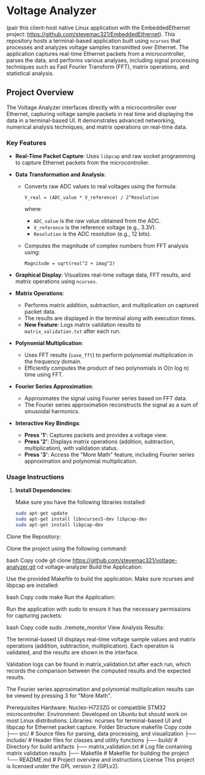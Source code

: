 # Voltage Analyzer
(pair this client-host native Linux application with the EmbeddedEthernet project: https://github.com/stevemac321/EmbeddedEthernet).
This repository hosts a terminal-based application built using `ncurses` that processes and analyzes voltage samples transmitted over Ethernet. The application captures real-time Ethernet packets from a microcontroller, parses the data, and performs various analyses, including signal processing techniques such as Fast Fourier Transform (FFT), matrix operations, and statistical analysis.

## Project Overview

The Voltage Analyzer interfaces directly with a microcontroller over Ethernet, capturing voltage sample packets in real time and displaying the data in a terminal-based UI. It demonstrates advanced networking, numerical analysis techniques, and matrix operations on real-time data.

### Key Features

- **Real-Time Packet Capture**: Uses `libpcap` and raw socket programming to capture Ethernet packets from the microcontroller.
  
- **Data Transformation and Analysis**:
  - Converts raw ADC values to real voltages using the formula:

    ```
    V_real = (ADC_value * V_reference) / 2^Resolution
    ```
    
    where:
    - `ADC_value` is the raw value obtained from the ADC.
    - `V_reference` is the reference voltage (e.g., 3.3V).
    - `Resolution` is the ADC resolution (e.g., 12 bits).
    
  - Computes the magnitude of complex numbers from FFT analysis using:

    ```
    Magnitude = sqrt(real^2 + imag^2)
    ```
    
- **Graphical Display**: Visualizes real-time voltage data, FFT results, and matrix operations using `ncurses`.

- **Matrix Operations**:
  - Performs matrix addition, subtraction, and multiplication on captured packet data.
  - The results are displayed in the terminal along with execution times.
  - **New Feature**: Logs matrix validation results to `matrix_validation.txt` after each run.

- **Polynomial Multiplication**:
  - Uses FFT results (`save_fft`) to perform polynomial multiplication in the frequency domain.
  - Efficiently computes the product of two polynomials in O(n log n) time using FFT.

- **Fourier Series Approximation**:
  - Approximates the signal using Fourier series based on FFT data.
  - The Fourier series approximation reconstructs the signal as a sum of sinusoidal harmonics.

- **Interactive Key Bindings**:
  - **Press '1'**: Captures packets and provides a voltage view.
  - **Press '2'**: Displays matrix operations (addition, subtraction, multiplication), with validation status.
  - **Press '3'**: Access the "More Math" feature, including Fourier series approximation and polynomial multiplication.

### Usage Instructions

1. **Install Dependencies**:

   Make sure you have the following libraries installed:

   ```bash
   sudo apt-get update
   sudo apt-get install libncurses5-dev libpcap-dev
   sudo apt-get install libpcap-dev

Clone the Repository:

Clone the project using the following command:

bash
Copy code
git clone https://github.com/stevemac321/voltage-analyzer.git
cd voltage-analyzer
Build the Application:

Use the provided Makefile to build the application. Make sure ncurses and libpcap are installed:

bash
Copy code
make
Run the Application:

Run the application with sudo to ensure it has the necessary permissions for capturing packets:

bash
Copy code
sudo ./remote_monitor
View Analysis Results:

The terminal-based UI displays real-time voltage sample values and matrix operations (addition, subtraction, multiplication). Each operation is validated, and the results are shown in the interface.

Validation logs can be found in matrix_validation.txt after each run, which records the comparison between the computed results and the expected results.

The Fourier series approximation and polynomial multiplication results can be viewed by pressing 3 for "More Math".

Prerequisites
Hardware: Nucleo-H723ZG or compatible STM32 microcontroller.
Environment: Developed on Ubuntu but should work on most Linux distributions.
Libraries: ncurses for terminal-based UI and libpcap for Ethernet packet capture.
Folder Structure
makefile
Copy code
├── src/                   # Source files for parsing, data processing, and visualization
├── include/               # Header files for classes and utility functions
├── build/                 # Directory for build artifacts
├── matrix_validation.txt  # Log file containing matrix validation results
├── Makefile               # Makefile for building the project
└── README.md              # Project overview and instructions
License
This project is licensed under the GPL version 2 (GPLv2).
